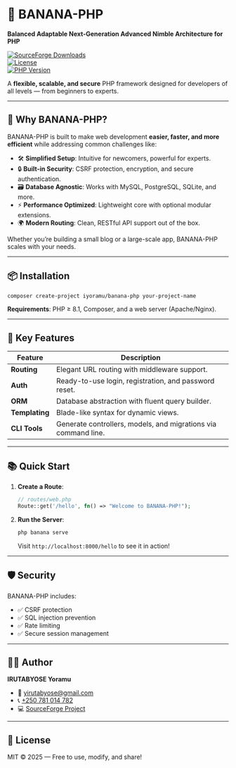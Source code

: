 # 🍌 BANANA-PHP  
**Balanced Adaptable Next-Generation Advanced Nimble Architecture for PHP**  

[![SourceForge Downloads](https://img.shields.io/sourceforge/dt/banana-php?label=Downloads&logo=sourceforge)](https://sourceforge.net/projects/banana-php/)  
[![License](https://img.shields.io/badge/license-MIT-blue)](https://opensource.org/licenses/MIT)  
[![PHP Version](https://img.shields.io/badge/PHP-%3E%3D8.1-8892BF)](https://php.net/)  

A **flexible, scalable, and secure** PHP framework designed for developers of all levels — from beginners to experts.  

---

## 🚀 Why BANANA-PHP?  
BANANA-PHP is built to make web development **easier, faster, and more efficient** while addressing common challenges like:  
- 🛠️ **Simplified Setup**: Intuitive for newcomers, powerful for experts.  
- 🔒 **Built-in Security**: CSRF protection, encryption, and secure authentication.  
- 🗃️ **Database Agnostic**: Works with MySQL, PostgreSQL, SQLite, and more.  
- ⚡ **Performance Optimized**: Lightweight core with optional modular extensions.  
- 🌍 **Modern Routing**: Clean, RESTful API support out of the box.  

Whether you’re building a small blog or a large-scale app, BANANA-PHP scales with your needs.  

---

## 📦 Installation  

```bash
composer create-project iyoramu/banana-php your-project-name
```  

**Requirements**: PHP ≥ 8.1, Composer, and a web server (Apache/Nginx).  

---

## 🧩 Key Features  
| Feature          | Description                                                                 |
|------------------|-----------------------------------------------------------------------------|
| **Routing**      | Elegant URL routing with middleware support.                                |
| **Auth**         | Ready-to-use login, registration, and password reset.                       |
| **ORM**          | Database abstraction with fluent query builder.                             |
| **Templating**   | Blade-like syntax for dynamic views.                                        |
| **CLI Tools**    | Generate controllers, models, and migrations via command line.              |

---

## 📚 Quick Start  
1. **Create a Route**:  
   ```php
   // routes/web.php
   Route::get('/hello', fn() => "Welcome to BANANA-PHP!");
   ```  

2. **Run the Server**:  
   ```bash
   php banana serve
   ```  
   Visit `http://localhost:8000/hello` to see it in action!  

---

## 🛡️ Security  
BANANA-PHP includes:  
- ✅ CSRF protection  
- ✅ SQL injection prevention  
- ✅ Rate limiting  
- ✅ Secure session management  

---

## 👨‍💻 Author  
**IRUTABYOSE Yoramu**  
- 📧 [yirutabyose@gmail.com](mailto:yirutabyose@gmail.com)  
- 📞 [+250 781 014 782](tel:+250781014782)  
- 💻 [SourceForge Project](https://sourceforge.net/projects/banana-php/) 

---

## 📜 License  
MIT © 2025 — Free to use, modify, and share!